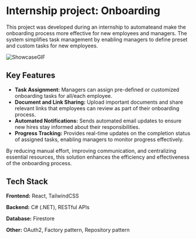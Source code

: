 # Internship project: Onboarding

This project was developed during an internship to automateand make the onboarding process more effective for new employees and managers. The system simplifies task management by enabling managers to define preset and custom tasks for new employees.

![ShowcaseGIF](https://github.com/MrFrolin/Onboarding/blob/master/OnboardingShowCaseGIF.gif)

## Key Features

- **Task Assignment:** Managers can assign pre-defined or customized onboarding tasks for all/each employee.  
- **Document and Link Sharing:** Upload important documents and share relevant links that employees can review as part of their onboarding process.  
- **Automated Notifications:** Sends automated email updates to ensure new hires stay informed about their responsibilities.  
- **Progress Tracking:** Provides real-time updates on the completion status of assigned tasks, enabling managers to monitor progress effectively.  

By reducing manual effort, improving communication, and centralizing essential resources, this solution enhances the efficiency and effectiveness of the onboarding process.


## Tech Stack

**Frontend:** React, TailwindCSS

**Backend:** C# (.NET), RESTful APIs

**Database:** Firestore

**Other:** OAuth2, Factory pattern, Repository pattern


